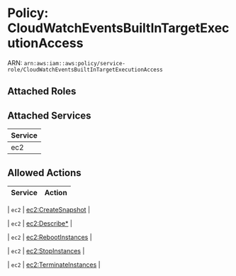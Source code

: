 # Policy: CloudWatchEventsBuiltInTargetExecutionAccess

ARN: `arn:aws:iam::aws:policy/service-role/CloudWatchEventsBuiltInTargetExecutionAccess`

## Attached Roles

## Attached Services

| Service |
|---------|
| ec2 |

## Allowed Actions

| Service | Action |
|:-------:|--------|

| `ec2` | [ec2:CreateSnapshot](../actions.md#ec2:createsnapshot) |

| `ec2` | [ec2:Describe*](../actions.md#ec2:describeall) |

| `ec2` | [ec2:RebootInstances](../actions.md#ec2:rebootinstances) |

| `ec2` | [ec2:StopInstances](../actions.md#ec2:stopinstances) |

| `ec2` | [ec2:TerminateInstances](../actions.md#ec2:terminateinstances) |
